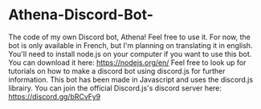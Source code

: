 # Athena-Discord-Bot-

The code of my own Discord bot, Athena! Feel free to use it.
For now, the bot is only available in French, but I'm planning on translating it in english.
You'll need to install node.js on your computer if you want to use this bot. You can download it here: https://nodejs.org/en/ 
Feel free to look up for tutorials on how to make a discord bot using discord.js for further information.
This bot has been made in Javascript and uses the discord.js librairy. You can join the official Discord.js's discord server here: https://discord.gg/bRCvFy9
